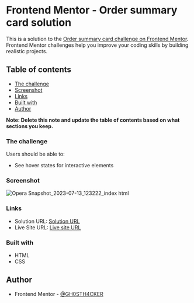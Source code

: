 # Frontend Mentor - Order summary card solution

This is a solution to the [Order summary card challenge on Frontend Mentor](https://www.frontendmentor.io/challenges/order-summary-component-QlPmajDUj). Frontend Mentor challenges help you improve your coding skills by building realistic projects. 

## Table of contents

  - [The challenge](#the-challenge)
  - [Screenshot](#screenshot)
  - [Links](#links)
  - [Built with](#built-with)
  - [Author](#author)

**Note: Delete this note and update the table of contents based on what sections you keep.**

### The challenge

Users should be able to:

- See hover states for interactive elements

### Screenshot

![Opera Snapshot_2023-07-13_123222_index html](https://github.com/GH0STH4CKER/OrderSummaryComponent-FM/assets/62290930/4232e81b-ffb3-44bc-a5ac-07a6af2ca065)

### Links

- Solution URL: [Solution URL](https://www.frontendmentor.io/solutions/order-summary-card-solution-htmlcss-OHRwtPZdyO)
- Live Site URL: [Live site URL](https://gh0sth4cker.github.io/OrderSummaryComponent-FM/)

### Built with

- HTML
- CSS

## Author

- Frontend Mentor - [@GH0STH4CKER](https://www.frontendmentor.io/profile/GH0STH4CKER)

